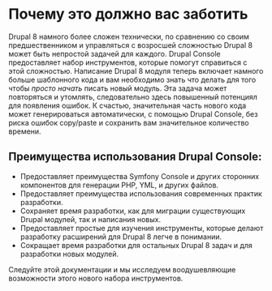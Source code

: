 # Почему это должно вас заботить
Drupal 8 намного более сложен технически, по сравнению со своим предшественником и управляться с возросшей сложностью Drupal 8 может быть непростой задачей для каждого. Drupal Console предоставляет набор инструментов, которые помогут справиться с этой сложностью. Написание Drupal 8 модуля теперь включает намного больше шаблонного кода и вам необходимо знать что делать для того чтобы *просто начать* писать новый модуль. Эта задача может повторяться и утомлять, следовательно здесь повышенный потенциял для появления ошибок. К счастью, значительная часть нового кода может генерироваться автоматически, с помощью Drupal Console, без риска ошибок copy/paste и сохранить вам значительное количество времени.

## Преимущества использования Drupal Console:

* Предоставляет преимущества Symfony Console и других сторонних компонентов для генерации PHP, YML, и других файлов.
* Предоставляет преимущества использования современных практик разработки.
* Сохраняет время разработки, как для миграции существующих Drupal модулей, так и написания новых.
* Предоставляет простые для изучения инструменты, которые делают разработку расширений для Drupal 8 легче в понимании.
* Сокращает время разработки для остальных Drupal 8 задач и для разработки новых модулей.

Следуйте этой документации и мы исследуем воодушевляющие возможности этого нового набора инструментов.
